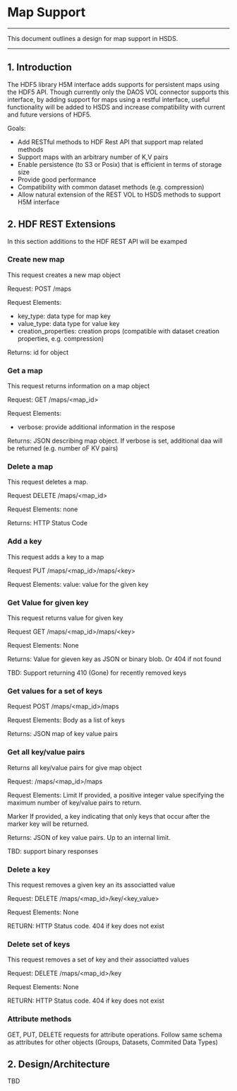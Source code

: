 # Map Support

------

This document outlines a design for map support in HSDS.

------

## 1. Introduction

The HDF5 library H5M interface adds supports for persistent maps using the HDF5 API.  Though currently only the DAOS VOL connector supports this interface, by adding support for maps using a restful interface, useful functionality will be added to HSDS and increase compatibility with current and future versions of HDF5.

Goals:

* Add RESTful methods to HDF Rest API that support map related methods
* Support maps with an arbitrary number of K,V pairs
* Enable persistence (to S3 or Posix) that is efficient in terms of storage size
* Provide good performance
* Compatibility with common dataset methods (e.g. compression)
* Allow natural extension of the REST VOL to HSDS methods to support H5M interface


## 2. HDF REST Extensions

In this section additions to the HDF REST API will be examped

### Create new map

This request creates a new map object

Request: POST /maps

Request Elements:

* key_type: data type for map key
* value_type: data type for value key
* creation_properties: creation props (compatible with dataset creation properties, e.g. compression)

Returns: id for object

### Get a map

This request returns information on a map object

Request: GET /maps/&lt;map_id&gt;

Request Elements:

* verbose: provide additional information in the respose

Returns: JSON describing map object.  If verbose is set, additional daa will be returned (e.g. number oF KV pairs)

### Delete a map

This request deletes a map. 

Request DELETE /maps/&lt;map_id&gt;

Request Elements: 
  none

Returns: HTTP Status Code

### Add a key

This request adds a key to a map

Request PUT /maps/&lt;map_id&gt;/maps/&lt;key&gt;

Request Elements:
  value: value for the given key

### Get Value for given key

This request returns value for given key

Request GET /maps/&lt;map_id&gt;/maps/&lt;key&gt;

Request Elements:
  None

Returns:
  Value for gieven key as JSON or binary blob.  Or 404 if not found

TBD: Support returning 410 (Gone) for recently removed keys

### Get values for a set of keys

Request POST /maps/&lt;map_id&gt;/maps

Request Elements:
  Body as a list of keys

Returns:
   JSON map of key value pairs

### Get all key/value pairs

Returns all key/value pairs for give map object

Request: /maps/&lt;map_id&gt;/maps

Request Elements:
   Limit If provided, a positive integer value specifying the maximum number of key/value pairs to return.

Marker If provided, a key indicating that only keys that occur after the marker key will be returned.

Returns: JSON of key value pairs.  Up to an internal limit.

TBD: support binary responses

### Delete a key

This request removes a given key an its associatted value

Request: DELETE /maps/&lt;map_id&gt;/key/&lt;key_value&gt;

Request Elements:
  None

RETURN: HTTP Status code.  404 if key does not exist

### Delete set of keys

This request removes a set of key and their associatted values

Request: DELETE /maps/&lt;map_id&gt;/key

Request Elements:
  None

RETURN: HTTP Status code.  404 if key does not exist

### Attribute methods

  GET, PUT, DELETE requests for attribute operations.  Follow same schema as attributes for other objects (Groups, Datasets, Commited Data Types)



## 2. Design/Architecture

TBD